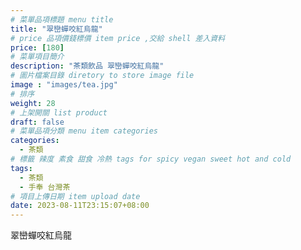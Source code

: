 ```yaml
---
# 菜單品項標題 menu title 
title: "翠巒蟬咬紅烏龍"
# price 品項價錢標價 item price ,交給 shell 差入資料
price: [180] 
# 菜單項目簡介 
description: "茶類飲品 翠巒蟬咬紅烏龍"
# 圖片檔案目錄 diretory to store image file
image : "images/tea.jpg"
# 排序
weight: 28 
# 上架開關 list product 
draft: false
# 菜單品項分類 menu item categories 
categories:
  - 茶類
# 標籤 辣度 素食 甜食 冷熱 tags for spicy vegan sweet hot and cold 
tags:
  - 茶類
  - 手奉 台灣茶
# 項目上傳日期 item upload date 
date: 2023-08-11T23:15:07+08:00
---
```


 翠巒蟬咬紅烏龍
